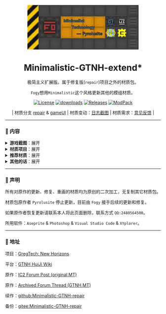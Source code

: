 <div align="center">

<a href="https://github.com/Fogy-F/Minimalistic-GTNH-repair/tree/extend">
<img src="screenshots/img-extend.png" width="360"/>
</a>

# Minimalistic-GTNH-extend*

极简主义扩展版。属于修复版(`repair`)项目之外的材质包。

`Fogy`想用`Minimalistic`这个风格更新其他的模组材质。

[![License](https://img.shields.io/badge/License-CC%20BY--NC--SA%204.0-gray.svg?style=flat&labelColor=FBDA41)](https://creativecommons.org/licenses/by-nc-sa/4.0/)
[![downloads](https://img.shields.io/github/downloads/Fogy-F/Minimalistic-GTNH-repair/total.svg?style=flat&label=Downloads&labelColor=FBDA41&color=gray)](../../releases/latest)
[![Releases](https://img.shields.io/github/release/Fogy-F/Minimalistic-GTNH-repair.svg?style=flat&label=Releases&labelColor=FBDA41&color=gray)](../../releases/latest)
[![ModPack](https://img.shields.io/badge/ModPack-GTNH--2.7.2-gray.svg?style=flat&labelColor=FBDA41&color=gray)](http://downloads.gtnewhorizons.com/ClientPacks/)

| 材质分支 [repair](https://github.com/Fogy-F/Minimalistic-GTNH-repair) & [gameUI](https://github.com/Fogy-F/Minimalistic-GTNH-repair/tree/gameUI)
| 材质变动：[日志截图](https://github.com/Fogy-F/Minimalistic-GTNH-repair/discussions/1)
| 材质需求：[意见反馈](https://github.com/Fogy-F/Minimalistic-GTNH-repair/discussions/2) |

</div>

---

### :blue_book: 内容

<details>

> 部分机器展示：

<summary><b>游戏截图</b>：展开</summary>

> 施工中......

> <sub>（图片可能无法显示请在仓库里下载查看）。<sub/>

</details>

<details>

<summary><b>材质项目</b>：展开</summary>

> 施工中......

</details>

<details>

<summary><b>推荐材质</b>：展开</summary>

> 界面UI：[`Modernity-GTNH-UI`](https://github.com/ABKQPO/Modernity-GTNH-UI)
>
> 高版本MC材质：[`Modernity`](https://www.curseforge.com/minecraft/texture-packs/modernity) & [`New Default+`](https://www.curseforge.com/minecraft/texture-packs/newdefaultplus)
>
> 多mod材质（会覆盖部分）：[`Unity`](https://www.curseforge.com/minecraft/texture-packs/unity)

</details>

<details>

<summary><b>其他的话</b>：展开</summary>

> (絮絮叨叨)。

材质资源并不是全部更新，因为 `Fogy` 觉得有些材质没必要画（懒），

但会着重注意整体内容，除了正在更新的材质，错误的材质和一些细节。

想法和建议或者一起联机游戏都可以加我 `QQ:2480564500` 私聊哦，

也可以在 [`discussions`](https://github.com/Fogy-F/Minimalistic-GTNH-repair/discussions) 里提出。

</details>

---

### :green_book: 声明

所有对原作的更新、修复、重画的材质均为原创的二次加工，无复制其它材质包。

材质包原作者 `Pyrolusite` 停止更新，目前由 `Fogy` 接手后续的更新和修复。

如果原作者恢复更新请联系本人将此页面删除，联系方式 `QQ:2480564500`。

所用软件：`Aseprite` & `Photoshop` & `Visual Studio Code` & `XYplorer`。

---

### :orange_book: 地址

项目：[GregTech: New Horizons](https://github.com/GTNewHorizons)

平台：[GTNH HuiJi Wiki](https://gtnh.huijiwiki.com/wiki/%E8%B5%84%E6%BA%90%E5%8C%85)

原作：[IC2 Forum Post (original MT)](https://forum.industrial-craft.net/thread/10612-16x-minimalist-technology-gt6-gt5e/)

原作：[Archived Forum Thread (GTNH MT)](https://web.archive.org/web/20230422125419/https://www.gtnewhorizons.com/forum/m/36844562/viewthread/32165079-minimalist-gt-v-010)

续作：[github:Minimalistic-GTNH-repair](https://github.com/Fogy-F/Minimalistic-GTNH-repair)

备份：[gitee:Minimalistic-GTNH-repair](https://gitee.com/fogy-f/minimalistic-gtnh-repair)
